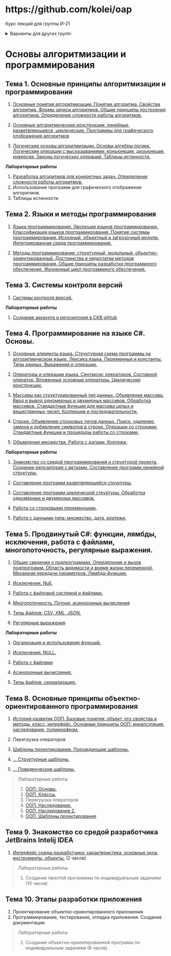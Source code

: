 <h1>https://github.com/kolei/oap</h1>

Курс лекций для группы И-21

<details>

<summary>Варианты для других групп:</summary>

Лекции написаны в четырех вариантах:
* для группы И-21 на примере языка C# (вариант **master** - основной)
* для группы С-21 на примере языка Питон (вариант **python_c21** - упрощенный)
* для группы И-21 на примере языка Котлин (вариант **kotlin** - устаревший)
* для группы И-21 на примере языка Питон (вариант **python** - устаревший)

Для переключения между вариантами нужно кликнуть по кнопке *Branch* и выбрать нужный:

![](img/readme_c21.png)
  
</details>

# Основы алгоритмизации и программирования

## Тема 1. Основные принципы алгоритмизации и программирования 
<!-- 6(6) + 6(6) -->

1. [Основные понятия алгоритмизации. Понятие алгоритма. Свойства алгоритма. Формы записи алгоритмов. Общие принципы построения алгоритмов. Определение сложности работы алгоритмов.](./articles/t1l1.md) <!-- 2(2) + 0 -->

2. [Основные алгоритмические конструкции: линейные, разветвляющиеся, циклические. Программы для графического отображения алгоритмов](./articles/t1l2.md) <!-- 2(4) + 0 -->

3. [Логические основы алгоритмизации. Основы алгебры логики. Логические операции с высказываниями: конъюнкция, дизъюнкция, инверсия. Законы логических операций. Таблицы истинности.](./articles/t1l3.md) <!-- 2(6) + 0 -->

**Лабораторные работы**
1. [Разработка алгоритмов для конкретных задач. Определение сложности работы алгоритмов.](./articles/t1lab1.md)
2. Использование программ для графического отображения алгоритмов.
3. Таблицы истинности

## Тема 2. Языки и методы программирования 
<!-- 4(10) + 0(6) -->

1. [Языки программирования. Эволюция языков программирования. Классификация языков программирования. Понятие системы программирования. Исходный, объектный и загрузочный модули. Интегрированная среда программирования.](articles/t2l1.md) <!-- 2(8) + 6 -->

2. [Методы программирования: структурный, модульный, объектно-ориентированный. Достоинства и недостатки методов программирования. Общие принципы разработки программного обеспечения. Жизненный цикл программного обеспечения.](./articles/t2l2.md) <!-- 2(10) + 6 -->

## Тема 3. Системы контроля версий 
<!-- 2(12) + 2(8) -->

1. [Системы контроля версий.](./articles/skv.md) <!-- 2(12) + 6 -->

**Лабораторные работы**

1. [Создание аккаунта и репозитория в СКВ gihtub](./articles/skv_lab.md) <!-- 12 + 2(8) -->

## Тема 4. Программирование на языке C#. Основы. 
<!-- 10(22) + 10(18) -->

1. [Основные элементы языка. Структурная схема программы на алгоритмическом языке. Лексика языка. Переменные и константы. Типы данных. Выражения и операции.](./articles/t3l1.md)
<!-- 2(14) -->

2. [Операторы и операции языка. Синтаксис операторов. Составной оператор. Вложенные условные операторы. Циклические конструкции.](./articles/t3l1_2.md)
<!-- 2(16) -->

3. [Массивы как структурированный тип данных. Объявление массива. Ввод и вывод одномерных и двумерных массивов. Обработка массивов. Стандартные функции для массива целых и вещественных чисел. Коллекции и последовательности.](./articles/t3l1_3.md)
<!-- 2(18) -->
<!-- сортировка массива -->

4. [Строки. Объявление строковых типов данных. Поиск, удаление, замена и добавление символов в строке. Операции со строками. Стандартные функции и процедуры работы со строками.](./articles/4_prog_string.md)
<!-- 2(20) -->

5. [Объявление множества. Работа с датами. Кортежи.](./articles/cs_misc_types.md)
<!-- 2(22) -->

<!-- LINQ map -->

<!-- TODO перетасовать по лекциям -->

<!-- + [Pair, Triple, Map. Методы основных типов данных.](/articles/t3l3.md)
+ [Кодировки символов: ASCII, UNICODE. Консольные программы.](/articles/t3l5.md) -->


**Лабораторные работы**

1. [Знакомство со средой программирования и структурой проекта. Создание репозитория с ветками. Составление программ линейной структуры.](./articles/lab1.md)
<!-- 2(10) -->

2. [Составление программ разветвляющейся структуры.](/articles/lab2.md)
<!-- 2(12) -->

3. [Составление программ циклической структуры. Обработка одномерных и двумерных массивов.](./articles/lab3.md)
<!-- 2(14) -->

4. [Работа со строковыми переменными.](./articles/lab4_4.md)
<!-- 2(16) -->

5. [Работа с данными типа: множество, дата, кортежи.](./articles/lab4_5.md)
<!-- 2(18) -->

## Тема 5. Продвинутый C#: функции, лямбды, исключения, работа с файлами, многопоточность, регулярные выражения.
<!-- 12(30) + 12(30) -->

<!--ПООП-->
1. [Общие сведения о подпрограммах. Определение и вызов подпрограмм. Область видимости и время жизни переменной. Механизм передачи параметров. Лямбда-функции.](./articles/t5_function.md)
<!-- 2(20) -->

<!-- Объединить с предыдущей  2. [Делегаты, события и лямбды](./articles/t5_delegate.md) -->

2. [Исключения. Null.](./articles/t5_exception.md)
<!-- 2(22) -->

<!-- //TODO дописать про рекурсии -->

3. [Работа с файловой системой и файлами.](./articles/t5_files.md)
<!-- 2(24) -->

4. [Многопоточность. Потоки, асинхронные вычисления](./articles/t5_thread_async.md)
<!-- 2(26) -->

5. [Типы файлов: CSV, XML, JSON.](./articles/t5_file_types.md)
<!-- 2(28) -->

6. [Регулярные выражения](./articles/t5_regex.md)
<!-- 2(30) -->


**Лабораторные работы**

1. [Организация и использование функций.](./articles/lab5_function.md)
<!-- 2(20) -->

2. [Исключения. NULL.](./articles/lab5_try_null.md)
<!-- 2(22) -->

3. [Работа с файлами](./articles/lab5_files.md)
<!-- 2(24) -->

4. [Асинхронные вычисления.](./articles/lab5_async.md)
<!-- 2(26) -->

5. [Типы файлов, сериализация.](./articles/lab5_file_types.md)
<!-- 2(28) -->

<!-- 
6. [Регулярные выражения.](./articles/lab5_regex.md) -->
<!-- 2(30) -->


## Тема 8. Основные принципы объектно-ориентированного программирования
[10 + 12 => 60 + 52]: _

<!-- добавить struct -->


1. [История развития ООП. Базовые понятия: объект, его свойства и методы, класс, интерфейс. Основные принципы ООП: инкапсуляция, наследование, полиморфизм.](/articles/t6l1_2.md)

2. Перегрузка операторов

3. [Шаблоны проектирования. Порождающие шаблоны.](/articles/oop_templates_p1.md)

4. [... Структурные шаблоны.](/articles/oop_templates_p2.md)

5. [... Поведенческие шаблоны.](/articles/oop_templates_p3.md)

>Лабораторные работы
>1. [ООП. Основы.](/articles/lab8-oop.md)
>2. [ООП. Классы.](/articles/lab8-oop2.md)
>3. Перегрузка операторов
>4. [ООП. Наследование.](/articles/lab8-oop3.md)
>5. [ООП. Наследование 2.](/articles/lab8-oop4.md)
>6. [ООП. Шаблоны проектирования](/articles/lab-templates.md)

[10 + 12 => 60 + 52]: _

<!-- Перенести в конец к оконным приложениям 7. [Стандартная библиотека. Подключение не стандартных библиотек.](/articles/t4l3.md) -->
<!-- подключить графики или отчеты: WF и стороннюю либу NuGet -->


## Тема 9. Знакомство со средой разработчика JetBrains Intelij IDEA
[2 + 10 => 62 + 62]: _

1. [Интерфейс среды разработчика: характеристика, основные окна, инструменты, объекты.](/articles/ide_idea.md) (2 часов)

>Лабораторные работы
>1. Создание простой программы по индивидуальным заданиям (10 часов)

## Тема 10. Этапы разработки приложения
[4 + 8 => 66 + 70]: _

1. Проектирование объектно-ориентированного приложения
2. Программирование, тестирование, отладка приложения. Создание документации.

>Лабораторные работы
>1. Создание объектно-ориентированной програмы по индивидуальным заданиям (8 часов)

[ООП. Шаблоны проектирования]: https://studfile.net/preview/6845209/
[Шаблоны проектирования]: http://it-claim.ru/Education/Course/ISDevelopment/Lab3_tutorial.pdf

[создание проекта с gradle]: https://kotlinlang.org/docs/tutorials/coroutines/coroutines-basic-jvm.html


[_]: https://github.com/latyshevich/education/wiki/%D0%9B%D0%B0%D0%B1%D0%BE%D1%80%D0%B0%D1%82%D0%BE%D1%80%D0%BD%D0%B0%D1%8F-%D1%80%D0%B0%D0%B1%D0%BE%D1%82%D0%B0-%E2%84%961-(%D0%9E%D0%9E%D0%9F) "Лабораторные по ООП"

[_]: https://studfile.net/preview/2497114/page:2/ "Лабы ООП"

<!--  

ПООП

Раздел 1. Введение в программирование

Тема 1.1. Языки программирования
1. Развитие языков программирования. 
2. Обзор языков программирования. Области применения языков программирования. Стандарты языков программирования. Среда проектирования. Компиляторы и интерпретаторы. 
3. Жизненный цикл программы. 
Программа. Программный продукт и его характеристики. 
4. Основные этапы решения задач на компьютере.

Тема 1.2. Типы данных
1. Типы данных. Простые типы данных. Производные типы данных. Структурированные типы данных.

Раздел 2.

Тема 2.1. Операторы языка программирования
1. Операции и выражения. Правила формирования и вычисления выражений. Структура программы. Ввод и вывод данных. Оператор присваивания.  Составной оператор.
2. Условный оператор. Оператор выбора.
3. Цикл с постусловием. Цикл с предусловием. Цикл с параметром. Вложенные циклы.
4. Массивы. Двумерные массивы. Строки. Стандартные процедуры и функции для работы со строками.
5. Структурированный тип данных – множество. Операции над множествами. 
6. Комбинированный тип данных – запись. Файлы последовательного доступа. Файлы прямого доступа

Раздел 3.

Тема 3.1. Процедуры и функции
1. Общие сведения о подпрограммах. Определение и вызов подпрограмм. Область видимости и время жизни переменной. Механизм передачи параметров. Организация функций.
2. Рекурсия. Программирование рекурсивных алгоритмов.

Тема 3.2. Структуризация в программировании
1. Основы структурного программирования. Методы структурного программирования.

Тема 3.3. Модульное программирование
1. Модульное программирование. Понятие модуля. Структура модуля. Компиляция и компоновка программы.
2. Стандартные модули.

Раздел 4 Основные конструкции языков программирования

Тема 4.1 Указатели.
1. Указатели. Описание указателей. Основные понятия и применение динамически распределяемой памяти.  Создание и удаление динамических переменных.
2. Структуры данных на основе указателей.
3. Задача о стеке.


Раздел 5

Тема 5.1 Основные принципы объектно-ориентированного 
программирования (ООП)
1. История развития ООП. Базовые понятия ООП: объект, его свойства и методы, класс, интерфейс.
2. Основные принципы ООП: инкапсуляция, наследование, полиморфизм.
3. Классы объектов. Компоненты и их свойства.
4. Событийно-управляемая модель программирования.  Компонентно-ориентированный подход.

Тема 5.2 Интегрированная среда разработчика.
1. Требования к аппаратным и программным средствам интегрированной среды разработчика.
2. Интерфейс среды разработчика: характеристика, основные окна, инструменты, объекты. Форма и размещение на ней управляющих элементов.
3. Панель компонентов и их свойства. Окно кода проекта.
4. Состав и характеристика проекта. Выполнение проекта. Настройка среды и параметров проекта.
5. Панель компонентов и их свойства. Окно кода проекта. Состав и характеристика проекта. Выполнение проекта. Настройка среды и параметров проекта.
6. Настройка среды и параметров проекта.

Тема 5.3. Визуальное событийно-управляемое программирование
1. Основные компоненты (элементы управления) интегрированной среды разработки, их состав и назначение.
2. Дополнительные элементы управления. Свойства компонентов. Виды свойств. Синтаксис определения свойств. Назначения свойств и их влияние на результат. Управление объектом через свойства.
3. События компонентов (элементов управления), их сущность и назначение. Создание процедур на основе событий.

Тема 5.4 Разработка оконного приложения
1. Разработка функционального интерфейса приложения. Создание интерфейса приложения.
2. Разработка функциональной схемы работы приложения.
3. Разработка игрового приложения.

Тема 5.5 Этапы разработки приложений
1.Разработка приложения.
2. Проектирование объектно-ориентированного приложения.
3. Создание интерфейса пользователя.
4. Тестирование, отладка приложения.

Тема 5.6 Иерархия классов.
1. Классы ООП: виды, назначение, свойства, методы, события.
2. Перегрузка методов.
3. Тестирование и отладка приложения.
4. Решение задач

Примерная тематика практических занятий и лабораторных работ:
Знакомство со средой программирования.
Составление программ линейной структуры.
Составление программ разветвляющейся структуры. 
Составление программ циклической структуры
Обработка одномерных массивов.
Обработка двумерных массивов.
Работа со строками.
Работа с данными типа множество.
Файлы последовательного доступа.
Типизированные файлы.
Нетипизированные файлы.
Организация процедур. 
Организация функций. 
Применение рекурсивных функций.
Программирование модуля.
Создание библиотеки подпрограмм.
Использование указателей для организации связанных списков.
Изучение интегрированной среды разработчика.
Создание проекта с использованием компонентов для работы с текстом.
Создание проекта с использованием компонентов ввода и отображения чисел, дат и времени.
События компонентов (элементов управления), их сущность и назначение. 
Создание процедур на основе событий.
Создание проекта с использованием кнопочных компонентов.
Создание проекта с использованием компонентов стандартных диалогов и системы меню.
Разработка функциональной схемы работы приложения.
Разработка оконного приложения с несколькими формами.
Разработка игрового приложения.
Создание процедур обработки событий. Компиляция и запуск приложения.
Разработка интерфейса приложения.
Тестирование, отладка приложения.  
Классы ООП: виды,  назначение, свойства, методы, события.
Объявления класса.
Создание наследованного класса.
Программирование приложений.
Перегрузка методов.

-->